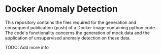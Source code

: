 # Docker Anomaly Detection

This repository contains the files required for the generation and consequent publication (push) of a Docker image containing python code. The code's functionality concerns the generation of mock data and the application of unsupervised anomaly detection on these data.

TODO: Add more info
